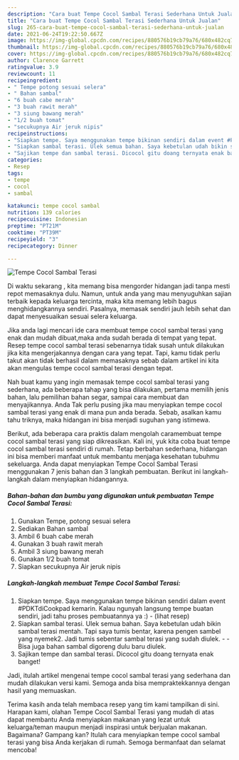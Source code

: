 ```yaml
---
description: "Cara buat Tempe Cocol Sambal Terasi Sederhana Untuk Jualan"
title: "Cara buat Tempe Cocol Sambal Terasi Sederhana Untuk Jualan"
slug: 265-cara-buat-tempe-cocol-sambal-terasi-sederhana-untuk-jualan
date: 2021-06-24T19:22:50.667Z
image: https://img-global.cpcdn.com/recipes/880576b19cb79a76/680x482cq70/tempe-cocol-sambal-terasi-foto-resep-utama.jpg
thumbnail: https://img-global.cpcdn.com/recipes/880576b19cb79a76/680x482cq70/tempe-cocol-sambal-terasi-foto-resep-utama.jpg
cover: https://img-global.cpcdn.com/recipes/880576b19cb79a76/680x482cq70/tempe-cocol-sambal-terasi-foto-resep-utama.jpg
author: Clarence Garrett
ratingvalue: 3.9
reviewcount: 11
recipeingredient:
- " Tempe potong sesuai selera"
- " Bahan sambal"
- "6 buah cabe merah"
- "3 buah rawit merah"
- "3 siung bawang merah"
- "1/2 buah tomat"
- "secukupnya Air jeruk nipis"
recipeinstructions:
- "Siapkan tempe. Saya menggunakan tempe bikinan sendiri dalam event #PDKTdiCookpad kemarin. Kalau ngunyah langsung tempe buatan sendiri, jadi tahu proses pembuatannya ya :)           (lihat resep)"
- "Siapkan sambal terasi. Ulek semua bahan. Saya kebetulan udah bikin sambal terasi mentah. Tapi saya tumis bentar, karena pengen sambel yang nyemek2. Jadi tumis sebentar sambal terasi yang sudah diulek.   Bisa juga bahan sambal digoreng dulu baru diulek."
- "Sajikan tempe dan sambal terasi. Dicocol gitu doang ternyata enak banget!"
categories:
- Resep
tags:
- tempe
- cocol
- sambal

katakunci: tempe cocol sambal 
nutrition: 139 calories
recipecuisine: Indonesian
preptime: "PT21M"
cooktime: "PT39M"
recipeyield: "3"
recipecategory: Dinner

---
```



![Tempe Cocol Sambal Terasi](https://img-global.cpcdn.com/recipes/880576b19cb79a76/680x482cq70/tempe-cocol-sambal-terasi-foto-resep-utama.jpg)

Di waktu  sekarang , kita memang bisa mengorder hidangan jadi tanpa mesti repot memasaknya dulu. Namun, untuk anda yang mau menyuguhkan sajian terbaik kepada keluarga tercinta, maka kita memang lebih bagus menghidangkannya sendiri. Pasalnya, memasak sendiri jauh lebih sehat dan dapat menyesuaikan sesuai selera keluarga.

Jika anda lagi mencari ide cara membuat tempe cocol sambal terasi yang enak dan mudah dibuat,maka anda sudah berada di tempat yang tepat. Resep tempe cocol sambal terasi  sebenarnya tidak susah untuk dilakukan jika kita mengerjakannya dengan cara yang tepat. Tapi, kamu tidak perlu takut akan tidak berhasil dalam memasaknya 
sebab dalam artikel ini kita akan mengulas tempe cocol sambal terasi dengan tepat.  



Nah buat kamu yang ingin memasak tempe cocol sambal terasi yang sederhana, ada beberapa tahap yang bisa dilakukan, pertama memilih jenis bahan, lalu pemilihan bahan segar, sampai cara membuat dan menyajikannya. Anda Tak perlu pusing jika mau menyiapkan tempe cocol sambal terasi yang enak di mana pun anda berada. Sebab, asalkan kamu  tahu triknya, maka hidangan ini bisa menjadi suguhan yang istimewa.

Berikut, ada beberapa cara praktis  dalam mengolah caramembuat tempe cocol sambal terasi yang siap dikreasikan. Kali ini, yuk kita coba buat tempe cocol sambal terasi sendiri di rumah. Tetap berbahan sederhana, hidangan ini bisa memberi manfaat untuk membantu menjaga kesehatan tubuhmu sekeluarga. Anda dapat menyiapkan Tempe Cocol Sambal Terasi menggunakan 7 jenis bahan dan 3 langkah pembuatan. Berikut ini langkah-langkah dalam menyiapkan hidangannya.

<!--inarticleads1-->

##### Bahan-bahan dan bumbu yang digunakan untuk pembuatan Tempe Cocol Sambal Terasi:

1. Gunakan  Tempe, potong sesuai selera
1. Sediakan  Bahan sambal
1. Ambil 6 buah cabe merah
1. Gunakan 3 buah rawit merah
1. Ambil 3 siung bawang merah
1. Gunakan 1/2 buah tomat
1. Siapkan secukupnya Air jeruk nipis




<!--inarticleads2-->

##### Langkah-langkah membuat Tempe Cocol Sambal Terasi:

1. Siapkan tempe. Saya menggunakan tempe bikinan sendiri dalam event #PDKTdiCookpad kemarin. Kalau ngunyah langsung tempe buatan sendiri, jadi tahu proses pembuatannya ya :) -           (lihat resep)
1. Siapkan sambal terasi. Ulek semua bahan. Saya kebetulan udah bikin sambal terasi mentah. Tapi saya tumis bentar, karena pengen sambel yang nyemek2. Jadi tumis sebentar sambal terasi yang sudah diulek.  -  - Bisa juga bahan sambal digoreng dulu baru diulek.
1. Sajikan tempe dan sambal terasi. Dicocol gitu doang ternyata enak banget!




Jadi, itulah artikel mengenai  tempe cocol sambal terasi  yang sederhana dan mudah dilakukan versi kami. Semoga anda bisa mempraktekkannya dengan hasil yang memuaskan. 

Terima kasih anda telah membaca resep yang tim kami tampilkan di sini. Harapan kami, olahan  Tempe Cocol Sambal Terasi yang mudah di atas dapat membantu Anda menyiapkan makanan yang lezat untuk keluarga/teman maupun menjadi inspirasi untuk berjualan makanan. Bagaimana? Gampang kan? Itulah cara menyiapkan tempe cocol sambal terasi yang bisa Anda kerjakan di rumah. Semoga bermanfaat dan selamat mencoba!

